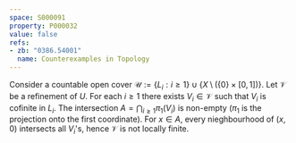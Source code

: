 ```yaml
---
space: S000091
property: P000032
value: false
refs:
- zb: "0386.54001"
  name: Counterexamples in Topology
---
```


Consider a countable open cover $\mathscr U:=\{ L_i: i\geq 1\}\cup \{X\setminus (\{0\}{\times}[0,1])\}$.
Let $\mathscr V$ be a refinement of $U$. For each $i\geq 1$ there exists
$V_i\in \mathscr V$ such that $V_i$ is cofinite in $L_i$.
The intersection $A=\bigcap_{i\geq 1}\pi_1(V_i)$ is non-empty ($\pi_1$ is the projection onto the first coordinate).
For $x\in A$, every nieghbourhood of $(x,0)$ intersects all $V_i$'s,
hence $\mathscr V$ is not locally finite.
